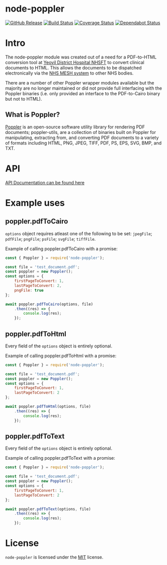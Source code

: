 node-poppler
============
[![GitHub Release](https://img.shields.io/github/release/Fdawgs/node-poppler.svg)](https://github.com/Fdawgs/node-poppler/releases/latest/) [![Build Status](https://travis-ci.org/Fdawgs/node-poppler.svg?branch=master)](https://travis-ci.org/Fdawgs/node-poppler) [![Coverage Status](https://coveralls.io/repos/github/Fdawgs/node-poppler/badge.svg?branch=master)](https://coveralls.io/github/Fdawgs/node-poppler?branch=master) [![Dependabot Status](https://api.dependabot.com/badges/status?host=github&identifier=214626138)](https://dependabot.com)

# Intro
The node-poppler module was created out of a need for a PDF-to-HTML conversion tool at [Yeovil District Hospital NHSFT](https://yeovilhospital.co.uk/) to convert clinical documents to HTML.
This allows the documents to be dispatched electronically via the [NHS MESH system](https://digital.nhs.uk/services/message-exchange-for-social-care-and-health-mesh) to other NHS bodies.

There are a number of other Poppler wrapper modules available but the majority are no longer maintained or did not provide full interfacing with the Poppler binaries (i.e. only provided an interface to the PDF-to-Cairo binary but not to HTML).

## What is Poppler?
[Poppler](https://poppler.freedesktop.org/) is an open-source software utility library for rendering PDF documents; poppler-utils, are a collection of binaries built on Poppler for manipulating, extracting from, and converting PDF documents to a variety of formats including HTML, PNG, JPEG, TIFF, PDF, PS, EPS, SVG, BMP, and TXT.

# API
[API Documentation can be found here](https://github.com/Fdawgs/node-poppler/blob/master/API.md)


# Example uses

## poppler.pdfToCairo
`options` object requires atleast one of the following to be set: `jpegFile`; `pdfFile`; `pngFile`; `psFile`; `svgFile`; `tiffFile`.

Example of calling poppler.pdfToCairo with a promise:

```js
const { Poppler } = require('node-poppler');

const file = 'test_document.pdf';
const poppler = new Poppler();
const options = {
	firstPageToConvert: 1,
	lastPageToConvert: 2,
	pngFile: true
};

await poppler.pdfToCairo(options, file)
	.then((res) => {
		console.log(res);
	});
```

## poppler.pdfToHtml
Every field of the `options` object is entirely optional.

Example of calling poppler.pdfToHtml with a promise:

```js
const { Poppler } = require('node-poppler');

const file = 'test_document.pdf';
const poppler = new Poppler();
const options = {
	firstPageToConvert: 1,
	lastPageToConvert: 2
};

await poppler.pdfToHtml(options, file)
	.then((res) => {
		console.log(res);
	});
```

## poppler.pdfToText
Every field of the `options` object is entirely optional.

Example of calling poppler.pdfToText with a promise:

```js
const { Poppler } = require('node-poppler');

const file = 'test_document.pdf';
const poppler = new Poppler();
const options = {
	firstPageToConvert: 1,
	lastPageToConvert: 2
};

await poppler.pdfToText(options, file)
	.then((res) => {
		console.log(res);
	});
```


# License
`node-poppler` is licensed under the [MIT](https://github.com/Fdawgs/node-poppler/blob/master/LICENSE) license.